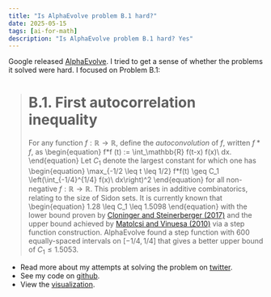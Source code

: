 ```yaml
---
title: "Is AlphaEvolve problem B.1 hard?"
date: 2025-05-15
tags: [ai-for-math]
description: "Is AlphaEvolve problem B.1 hard? Yes"
---
```


Google released [AlphaEvolve](https://deepmind.google/discover/blog/alphaevolve-a-gemini-powered-coding-agent-for-designing-advanced-algorithms/). I tried to get a sense of whether the problems it solved were hard. I focused on Problem B.1:
> # B.1. First autocorrelation inequality
> For any function $f:\mathbb{R} \rightarrow \mathbb{R}$, define the *autoconvolution* of $f$, written $f*f$, as
> \begin{equation}
> f\*f (t) := \int_\mathbb{R} f(t-x) f(x)\ dx.
> \end{equation}
> Let $C_1$ denote the largest constant for which one has
> \begin{equation}
> \max_{-1/2 \leq t \leq 1/2} f\*f(t) \geq C_1 \left(\int_{-1/4}^{1/4} f(x)\ dx\right)^2
> \end{equation}
> for all non-negative $f: \mathbb{R} \rightarrow \mathbb{R}$.  This problem arises in additive combinatorics, relating to the size of Sidon sets.  It is currently known that
> \begin{equation}
> 1.28 \leq C_1 \leq 1.5098
> \end{equation}
> with the lower bound proven by [Cloninger and Steinerberger (2017)](https://www.ams.org/journals/proc/2017-145-08/S0002-9939-2017-13690-9/S0002-9939-2017-13690-9.pdf) and the upper bound achieved by [Matolcsi and Vinuesa (2010)](https://www.sciencedirect.com/science/article/pii/S0022247X10006001) via a step function construction. AlphaEvolve found a step function with 600 equally-spaced intervals on $[-1/4,1/4]$ that gives a better upper bound of $C_1 \leq 1.5053$.

- Read more about my attempts at solving the problem on [twitter](https://x.com/damekdavis/status/1924938162494717953). 
- See my code on [github](https://github.com/damek/alpha_evolve_problem_B1/blob/main/problemb1.ipynb).  
- View the [visualization](https://damek.github.io/alpha_evolve_problem_B1/).